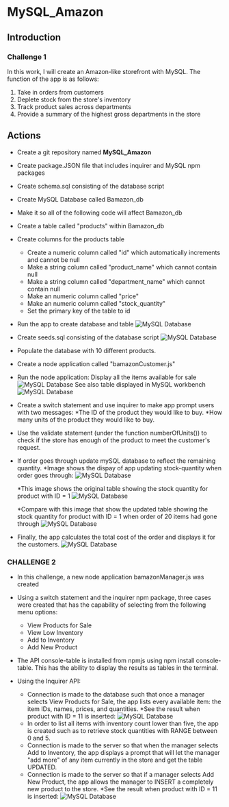 # MySQL_Amazon
## Introduction
### Challenge 1
In this work, I will create an Amazon-like storefront with MySQL. The function of the app is as follows:

1. Take in orders from customers
2. Deplete stock from the store's inventory
3. Track product sales across departments
4. Provide a summary of the highest gross departments in the store

## Actions
* Create a git repository named **MySQL_Amazon**
* Create package.JSON file that includes inquirer and MySQL npm packages
* Create schema.sql consisting of the database script
* Create MySQL Database called Bamazon_db
* Make it so all of the following code will affect Bamazon_db
* Create a table called "products" within Bamazon_db
* Create columns for the products table
	* Create a numeric column called "id" which automatically increments and cannot be null
	* Make a string column called "product_name" which cannot contain null
	* Make a string column called "department_name" which cannot contain null
	* Make an numeric column called "price"
	* Make an numeric column called "stock_quantity"
	* Set the primary key of the table to id
* Run the app to create database and table
![MySQL Database](/images/create_database.png)
* Create seeds.sql consisting of the database script
![MySQL Database](/images/bamazon_database.png)
* Populate the database with 10 different products.
* Create a node application called "bamazonCustomer.js"
* Run the node application: Display all the items available for sale
![MySQL Database](/images/product_display.png)
See also table displayed in MySQL workbench
![MySQL Database](/images/table_display.png)
* Create a switch statement and use inquirer to make app prompt users with two messages:
	*The ID of the product they would like to buy.
	*How many units of the product they would like to buy.
* Use the validate statement (under the function numberOfUnits()) to check if the store has enough of the product to meet the customer's request. 
* If order goes through update mySQL database to reflect the remaining quantity.
	*Image shows the dispay of app updating stock-quantity when order goes through:
![MySQL Database](/images/Dislplay_Updated_count.png)

	*This image shows the original table showing the stock quantity for product with ID = 1
![MySQL Database](/images/original_table.png)

	*Compare with this image that show the updated table showing the stock quantity for product with ID = 1 when order of 20 items had gone through
![MySQL Database](/images/original_table.png)

* Finally, the app calculates the total cost of the order and displays it for the customers.
![MySQL Database](/images/total_cost.png)

### CHALLENGE 2
* In this challenge, a new node application bamazonManager.js was created
* Using a switch statement and the inquirer npm package, three cases were created that has the capability of selecting from the following menu options: 

	* View Products for Sale
	* View Low Inventory
	* Add to Inventory
	* Add New Product
* The API console-table is installed from npmjs using npm install console-table. This has the ability to display the results as tables in the terminal. 
* Using the Inquirer API:
	* Connection is made to the database such that once a manager selects View Products for Sale, the app lists every available item: the item IDs, names, prices, and quantities.
		*See the result when product with ID = 11 is inserted:
		![MySQL Database](/images/view_product.png)
	* In order to list all items with inventory count lower than five, the app is created such as to retrieve stock quantities with RANGE between 0 and 5.
	* Connection is made to the server so that when the manager selects Add to Inventory, the app displays a prompt that will let the manager "add more" of any item currently in the store and get the table UPDATED.
	* Connection is made to the server so that if a manager selects Add New Product, the app allows the manager to INSERT a completely new product to the store.
		*See the result when product with ID = 11 is inserted:
		![MySQL Database](/images/new_product.png)






